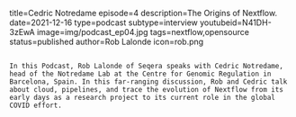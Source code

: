 title=Cedric Notredame
episode=4
description=The Origins of Nextflow.
date=2021-12-16
type=podcast
subtype=interview
youtubeid=N41DH-3zEwA
image=img/podcast_ep04.jpg
tags=nextflow,opensource
status=published
author=Rob Lalonde
icon=rob.png
~~~~~~

In this Podcast, Rob Lalonde of Seqera speaks with Cedric Notredame, head of the Notredame Lab at the Centre for Genomic Regulation in Barcelona, Spain. In this far-ranging discussion, Rob and Cedric talk about cloud, pipelines, and trace the evolution of Nextflow from its early days as a research project to its current role in the global COVID effort.
